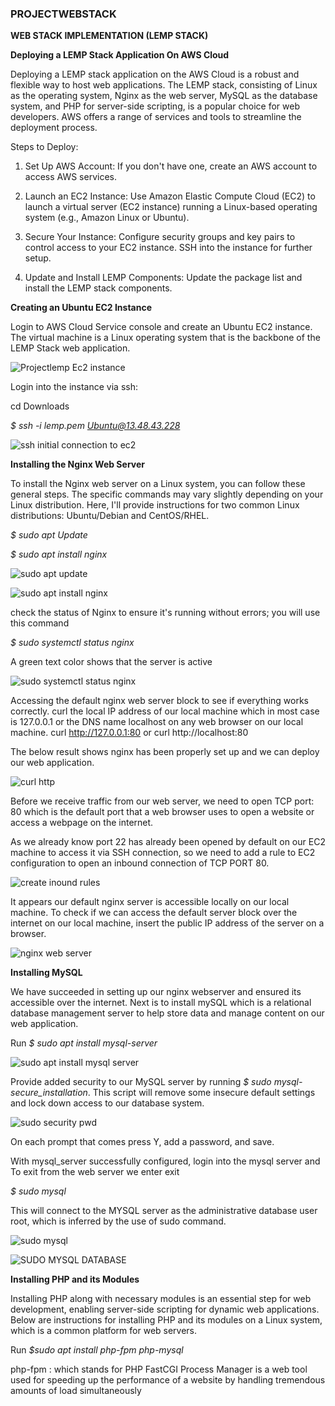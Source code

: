 ### PROJECTWEBSTACK
**WEB STACK IMPLEMENTATION (LEMP STACK)**

**Deploying a LEMP Stack Application On AWS Cloud**

Deploying a LEMP stack application on the AWS Cloud is a robust and flexible way to host web applications. The LEMP stack, consisting of Linux as the operating system, Nginx as the web server, MySQL as the database system, and PHP for server-side scripting, is a popular choice for web developers. AWS offers a range of services and tools to streamline the deployment process.

Steps to Deploy:

1. Set Up AWS Account: If you don't have one, create an AWS account to access AWS services.

2. Launch an EC2 Instance: Use Amazon Elastic Compute Cloud (EC2) to launch a virtual server (EC2 instance) running a Linux-based operating system (e.g., Amazon Linux or Ubuntu).

3. Secure Your Instance: Configure security groups and key pairs to control access to your EC2 instance. SSH into the instance for further setup.

4. Update and Install LEMP Components: Update the package list and install the LEMP stack components.

**Creating an Ubuntu EC2 Instance**

Login to AWS Cloud Service console and create an Ubuntu EC2 instance. The virtual machine is a Linux operating system that is the backbone of the LEMP Stack web application.

![Projectlemp Ec2 instance](https://github.com/Ukdav/PROJECTWEBSTACK/assets/139593350/3be4774c-834c-4e05-8eda-6afbb5e2226e)

Login into the instance via ssh:

cd Downloads

*$ ssh -i lemp.pem Ubuntu@13.48.43.228*

![ssh initial connection to ec2](https://github.com/Ukdav/PROJECTWEBSTACK/assets/139593350/89c2f101-67e5-40c1-8bac-7d2f7c10b8d2)

**Installing the Nginx Web Server**

To install the Nginx web server on a Linux system, you can follow these general steps. The specific commands may vary slightly depending on your Linux distribution. Here, I'll provide instructions for two common Linux distributions: Ubuntu/Debian and CentOS/RHEL.

*$ sudo apt Update*

*$ sudo apt install nginx*

![sudo apt update](https://github.com/Ukdav/PROJECTWEBSTACK/assets/139593350/6f936da1-e23f-4810-a0bc-d923423de4aa)

![sudo apt install nginx](https://github.com/Ukdav/PROJECTWEBSTACK/assets/139593350/7a5c5c66-47bf-4145-bd07-4a8d0208feec)

check the status of Nginx to ensure it's running without errors; you will use this command

*$ sudo systemctl status nginx*

A green text color shows that the server is active

![sudo systemctl status nginx](https://github.com/Ukdav/PROJECTWEBSTACK/assets/139593350/759a09cf-c380-4d51-b887-db3333d8d176)

Accessing the default nginx web server block to see if everything works correctly. curl the local IP address of our local machine which in most case is 127.0.0.1 or the DNS name localhost on any web browser on our local machine.
curl http://127.0.0.1:80 or curl http://localhost:80

The below result shows nginx has been properly set up and we can deploy our web application.

![curl http](https://github.com/Ukdav/PROJECTWEBSTACK/assets/139593350/3e5dc227-68b0-4189-9fa4-5ff4e58add12)

Before we receive traffic from our web server, we need to open TCP port: 80 which is the default port that a web browser uses to open a website or access a webpage on the internet.

As we already know port 22 has already been opened by default on our EC2 machine to access it via SSH connection, so we need to add a rule to EC2 configuration to open an inbound connection of TCP PORT 80.

![create inound rules](https://github.com/Ukdav/PROJECTWEBSTACK/assets/139593350/8ee35398-af73-4f43-8bf8-622c35e8a6b2)

It appears our default nginx server is accessible locally on our local machine. To check if we can access the default server block over the internet on our local machine, insert the public IP address of the server on a browser.

![nginx web server](https://github.com/Ukdav/PROJECTWEBSTACK/assets/139593350/99e01fbe-58bc-47ca-b65e-94e22eff721b)

**Installing MySQL**

We have succeeded in setting up our nginx webserver and ensured its accessible over the internet. Next is to install mySQL which is a relational database management server to help store data and manage content on our web application.

Run *$ sudo apt install mysql-server*

![sudo apt install mysql server](https://github.com/Ukdav/PROJECTWEBSTACK/assets/139593350/15543f3b-7b43-4069-9157-75e1fb2e4ed3)

Provide added security to our MySQL server by running *$ sudo mysql-secure_installation*. This script will remove some insecure default settings and lock down access to our database system.

![sudo security pwd](https://github.com/Ukdav/PROJECTWEBSTACK/assets/139593350/7d317b2e-6dd6-4c41-b36f-36dae7954aeb)

On each prompt that comes press Y, add a password, and save.

With mysql_server successfully configured, login into the mysql server and To exit from the web server we enter exit

*$ sudo mysql*

This will connect to the MYSQL server as the administrative database user root, which is inferred by the use of sudo command.

![sudo mysql](https://github.com/Ukdav/PROJECTWEBSTACK/assets/139593350/9f957bb3-5e72-4d4a-bcd4-503333ceb06c)

![SUDO MYSQL DATABASE](https://github.com/Ukdav/PROJECTWEBSTACK/assets/139593350/329359b7-406c-4e70-8cc6-91fec1fdc84d)

**Installing PHP and its Modules**

Installing PHP along with necessary modules is an essential step for web development, enabling server-side scripting for dynamic web applications. Below are instructions for installing PHP and its modules on a Linux system, which is a common platform for web servers.

Run *$sudo apt install php-fpm php-mysql*

php-fpm : which stands for PHP FastCGI Process Manager is a web tool used for speeding up the performance of a website by handling tremendous amounts of load simultaneously






























